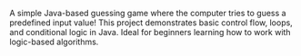 A simple Java-based guessing game where the computer tries to guess a predefined input value!
This project demonstrates basic control flow, loops, and conditional logic in Java. Ideal for beginners learning how to work with logic-based algorithms.
